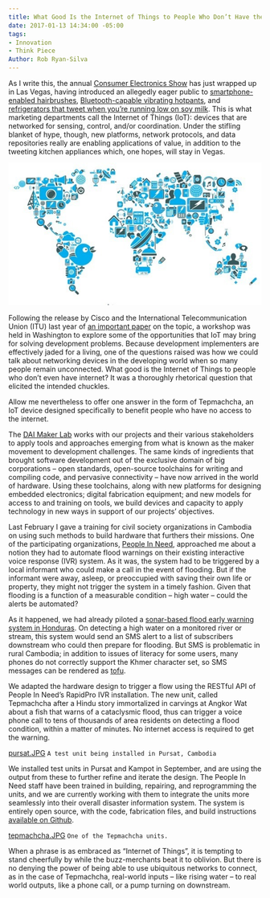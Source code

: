 ```yaml
---
title: What Good Is the Internet of Things to People Who Don’t Have the Internet?
date: 2017-01-13 14:34:00 -05:00
tags:
- Innovation
- Think Piece
Author: Rob Ryan-Silva
---
```


As I write this, the annual [Consumer Electronics Show](http://www.ces.tech/) has just wrapped up in Las Vegas, having introduced an allegedly eager public to [smartphone-enabled hairbrushes](http://www.bbc.com/news/technology-38503932), [Bluetooth-capable vibrating hotpants](http://www.spinali-design.com/pages/jeans-essentiel), and [refrigerators that tweet when you’re running low on soy milk](https://www.cnet.com/pictures/feast-your-eyes-on-the-fridges-of-ces-2017/). This is what marketing departments call the Internet of Things (IoT): devices that are networked for sensing, control, and/or coordination. Under the stifling blanket of hype, though, new platforms, network protocols, and data repositories really are enabling applications of value, in addition to the tweeting kitchen appliances which, one hopes, will stay in Vegas.

![internet-of-things-concept-illustration.jpg](/uploads/internet-of-things-concept-illustration.jpg)

Following the release by Cisco and the International Telecommunication Union (ITU) last year of [an important paper](https://www.itu.int/en/action/broadband/Documents/Harnessing-IoT-Global-Development.pdf) on the topic, a workshop was held in Washington to explore some of the opportunities that IoT may bring for solving development problems. Because development implementers are effectively jaded for a living, one of the questions raised was how we could talk about networking devices in the developing world when so many people remain unconnected. What good is the Internet of Things to people who don’t even have internet? It was a thoroughly rhetorical question that elicited the intended chuckles.

Allow me nevertheless to offer one answer in the form of Tepmachcha, an IoT device designed specifically to benefit people who have no access to the internet.

The [DAI Maker Lab](https://www.dai.com/our-work/solutions/dai-maker-lab) works with our projects and their various stakeholders to apply tools and approaches emerging from what is known as the maker movement to development challenges. The same kinds of ingredients that brought software development out of the exclusive domain of big corporations – open standards, open-source toolchains for writing and compiling code, and pervasive connectivity – have now arrived in the world of hardware. Using these toolchains, along with new platforms for designing embedded electronics; digital fabrication equipment; and new models for access to and training on tools, we build devices and capacity to apply technology in new ways in support of our projects’ objectives.

Last February I gave a training for civil society organizations in Cambodia on using such methods to build hardware that furthers their missions. One of the participating organizations, [People In Need](https://www.facebook.com/PINCambodiacz/), approached me about a notion they had to automate flood warnings on their existing interactive voice response (IVR) system. As it was, the system had to be triggered by a local informant who could make a call in the event of flooding. But if the informant were away, asleep, or preoccupied with saving their own life or property, they might not trigger the system in a timely fashion. Given that flooding is a function of a measurable condition – high water – could the alerts be automated?

As it happened, we had already piloted a [sonar-based flood early warning system in Honduras](http://www.networkworld.com/article/3082764/internet-of-things/flash-flood-alerts-how-sonar-iot-systems-help-protect-communities-in-honduras.html). On detecting a high water on a monitored river or stream, this system would send an SMS alert to a list of subscribers downstream who could then prepare for flooding. But SMS is problematic in rural Cambodia; in addition to issues of literacy for some users, many phones do not correctly support the Khmer character set, so SMS messages can be rendered as [tofu](http://www.fileformat.info/info/unicode/char/25a1/index.htm).

We adapted the hardware design to trigger a flow using the RESTful API of People In Need’s RapidPro IVR installation. The new unit, called Tepmachcha after a Hindu story immortalized in carvings at Angkor Wat about a fish that warns of a cataclysmic flood, thus can trigger a voice phone call to tens of thousands of area residents on detecting a flood condition, within a matter of minutes. No internet access is required to get the warning.

[pursat.JPG](/uploads/pursat.JPG) `A test unit being installed in Pursat, Cambodia`

We installed test units in Pursat and Kampot in September, and are using the output from these to further refine and iterate the design. The People In Need staff have been trained in building, repairing, and reprogramming the units, and we are currently working with them to integrate the units more seamlessly into their overall disaster information system. The system is entirely open source, with the code, fabrication files, and build instructions [available on Github](https://github.com/DAI-Maker-Lab/tepmachcha).

[tepmachcha.JPG](/uploads/tepmachcha.JPG) `One of the Tepmachcha units.`

When a phrase is as embraced as “Internet of Things”, it is tempting to stand cheerfully by while the buzz-merchants beat it to oblivion. But there is no denying the power of being able to use ubiquitous networks to connect, as in the case of Tepmachcha, real-world inputs – like rising water – to real world outputs, like a phone call, or a pump turning on downstream.